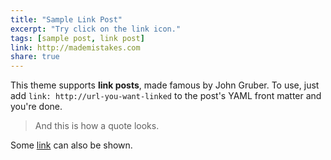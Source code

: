 ```yaml
---
title: "Sample Link Post"
excerpt: "Try click on the link icon."
tags: [sample post, link post]
link: http://mademistakes.com
share: true
---
```


This theme supports **link posts**, made famous by John Gruber. To use, just add `link: http://url-you-want-linked` to the post's YAML front matter and you're done.

> And this is how a quote looks.

Some [link](http://www.mademistakes.com) can also be shown.
